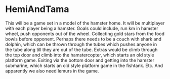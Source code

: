 HemiAndTama
===========
This will be a game set in a model of the hamster home. It will be multiplayer with each player being a hamster. Goals could include, run km in hamster wheel, push opponents out of the wheel. Collecting gold stars from the food bowls before opponent. Perhaps there needs to be a couch with shark and dolphin, which can be thrown through the tubes which pushes anyone in the tube along till they are out of the tube. Extras would be climb through the top door and climb into the hamstercopter, which starts an old style platform game. Exiting via the bottom door and getting into the hamster submarine, which starts an old style platform game in the fishtank. Etc. And apparently we also need lemurs in the game.
